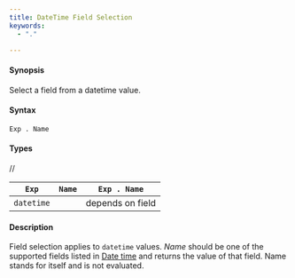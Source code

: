 ```yaml
---
title: DateTime Field Selection
keywords:
  - "."

---
```


#### Synopsis

Select a field from a datetime value.

#### Syntax

`Exp . Name`

#### Types

//

| `Exp`      | `Name` | `Exp . Name`  |
| --- | --- | --- |
| `datetime`   |          | depends on field  |


#### Description

Field selection applies to `datetime` values. 
_Name_ should be one of the supported fields listed in [Date time](../../../../../Rascal/Expressions/Values/DateTime) and returns the value of that field. 
Name stands for itself and is not evaluated.


